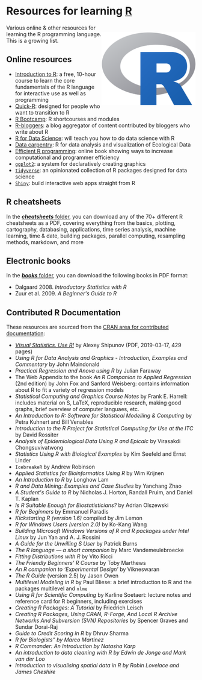 # Resources for learning <a href="https://cran.r-project.org">R</a>

<a href="https://cran.r-project.org"><img align="right" src="R_logo.png" alt="R" width="250" style="margin-top: 20px"></a>

Various online & other resources for learning the R programming language. This is a growing list.

## Online resources
- <a href="https://www.udemy.com/course/introduction-to-r/">Introduction to R</a>: a free, 10-hour course to learn the core fundamentals of the R language for interactive use as well as programming
- <a href="https://www.statmethods.net/">Quick-R</a>: designed for people who want to transition to R
- <a href="https://www.jaredknowles.com/r-bootcamp/">R Bootcamp</a>: R shortcourses and modules 
- <a href="https://www.r-bloggers.com/">R-bloggers</a>: a blog aggregator of content contributed by bloggers who write about R
- <a href="https://r4ds.had.co.nz/">R for Data Science</a>: will teach you how to do data science with R
- <a href="https://github.com/CABAH/R-ecology-lesson">Data carpentry</a>: R for data analysis and visualization of Ecological Data
- <a href="https://csgillespie.github.io/efficientR/">Efficient R programming</a>: online book showing ways to increase computational and programmer efficiency
- <a href="https://ggplot2.tidyverse.org"><code>ggplot2</code></a>: a system for declaratively creating graphics
- <a href="https://www.tidyverse.org"><code>tidyverse</code></a>: an opinionated collection of R packages designed for data science
- <a href="https://shiny.rstudio.com"><code>Shiny</code></a>: build interactive web apps straight from R

## R cheatsheets
In the <a href="https://github.com/CABAH/learningRresources/tree/main/cheatsheets"><strong><em>cheatsheets</em></strong> folder</a>, you can download any of the 70+ different R cheatsheets as a PDF, covering everything from the basics, plotting, cartography, databasing, applications, time series analysis, machine learning, time & date, building packages, parallel computing, resampling methods, markdown, and more

## Electronic books
In the <a href="https://github.com/CABAH/learningRresources/tree/main/books"><strong><em>books</em></strong> folder</a>, you can download the following books in PDF format:
- Dalgaard 2008. <em>Introductory Statistics with R</em>
- Zuur et al. 2009. <em>A Beginner's Guide to R</em>

## Contributed R Documentation
These resources are sourced from the <a href="https://cran.r-project.org/other-docs.html">CRAN area for contributed documentation</a>:

- <a href="https://cran.r-project.org/doc/contrib/Shipunov-visual_statistics.pdf"><em>Visual Statistics. Use R!</em></a> by Alexey Shipunov (PDF, 2019-03-17, 429 pages)
- <em>Using R for Data Analysis and Graphics - Introduction, Examples and Commentary</em> by John Maindonald
- <em>Practical Regression and Anova using R</em> by Julian Faraway
- The Web Appendix to the book <em>An R Companion to Applied Regression</em> (2nd edition) by John Fox and Sanford Weisberg: contains information about R to fit a variety of regression models
- <em>Statistical Computing and Graphics Course Notes</em> by Frank E. Harrell: includes material on S, LaTeX, reproducible research, making good graphs, brief overview of computer languaes, etc.
- <em>An Introduction to R: Software for Statistical Modelling & Computing</em> by Petra Kuhnert and Bill Venables
- <em>Introduction to the R Project for Statistical Computing for Use at the ITC</em> by David Rossiter
- <em>Analysis of Epidemiological Data Using R and Epicalc</em> by Virasakdi Chongsuvivatwong
- <em>Statistics Using R with Biological Examples</em> by Kim Seefeld and Ernst Linder
- <code>IcebreakeR</code> by Andrew Robinson
- <em>Applied Statistics for Bioinformatics Using R</em> by Wim Krijnen
- <em>An Introduction to R</em> by Longhow Lam
- <em>R and Data Mining: Examples and Case Studies</em> by Yanchang Zhao
- <em>A Student's Guide to R</em> by Nicholas J. Horton, Randall Pruim, and Daniel T. Kaplan
- <em>Is R Suitable Enough for Biostatisticians?</em> by Adrian Olszewski
- <em>R for Beginners</em> by Emmanuel Paradis
- <em>Kickstarting R (version 1.6)</em> compiled by Jim Lemon
- <em>R for Windows Users (version 2.0)</em> by Ko-Kang Wang
- <em>Building Microsoft Windows Versions of R and R packages under Intel Linux</em> by Jun Yan and A. J. Rossini
- <em>A Guide for the Unwilling S User</em> by Patrick Burns
- <em>The R language — a short companion</em> by Marc Vandemeulebroecke
- <em>Fitting Distributions with R</em> by Vito Ricci
- <em>The Friendly Beginners' R Course</em> by Toby Marthews
- <em>An R companion to ‘Experimental Design’</em> by Vikneswaran
- <em>The R Guide</em> (version 2.5) by Jason Owen
- <em>Multilevel Modeling in R</em> by Paul Bliese: a brief introduction to R and the packages multilevel and <code>nlme</code>
- <em>Using R for Scientific Computing</em> by Karline Soetaert: lecture notes and reference card for R beginners, including exercises
- <em>Creating R Packages: A Tutorial</em> by Friedrich Leisch
- <em>Creating R Packages, Using CRAN, R-Forge, And Local R Archive Networks And Subversion (SVN) Repositories</em> by Spencer Graves and Sundar Dorai-Raj
- <em>Guide to Credit Scoring in R</em> by Dhruv Sharma
- <em>R for Biologists” by Marco Martinez
- <em>R Commander: An Introduction</em> by Natasha Karp
- <em>An introduction to data cleaning with R</em> by Edwin de Jonge and Mark van der Loo
- <em>Introduction to visualising spatial data in R</em> by Robin Lovelace and James Cheshire
